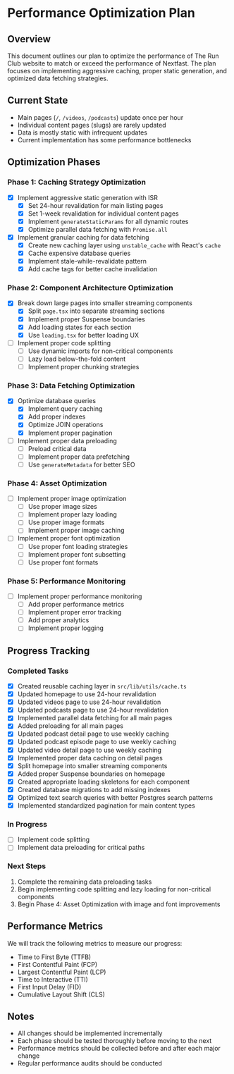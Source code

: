 # Performance Optimization Plan

## Overview
This document outlines our plan to optimize the performance of The Run Club website to match or exceed the performance of Nextfast. The plan focuses on implementing aggressive caching, proper static generation, and optimized data fetching strategies.

## Current State
- Main pages (`/`, `/videos`, `/podcasts`) update once per hour
- Individual content pages (slugs) are rarely updated
- Data is mostly static with infrequent updates
- Current implementation has some performance bottlenecks

## Optimization Phases

### Phase 1: Caching Strategy Optimization
- [x] Implement aggressive static generation with ISR
  - [x] Set 24-hour revalidation for main listing pages
  - [x] Set 1-week revalidation for individual content pages
  - [x] Implement `generateStaticParams` for all dynamic routes
  - [x] Optimize parallel data fetching with `Promise.all`

- [x] Implement granular caching for data fetching
  - [x] Create new caching layer using `unstable_cache` with React's `cache`
  - [x] Cache expensive database queries
  - [x] Implement stale-while-revalidate pattern
  - [x] Add cache tags for better cache invalidation

### Phase 2: Component Architecture Optimization
- [x] Break down large pages into smaller streaming components
  - [x] Split `page.tsx` into separate streaming sections
  - [x] Implement proper Suspense boundaries
  - [x] Add loading states for each section
  - [x] Use `loading.tsx` for better loading UX

- [ ] Implement proper code splitting
  - [ ] Use dynamic imports for non-critical components
  - [ ] Lazy load below-the-fold content
  - [ ] Implement proper chunking strategies

### Phase 3: Data Fetching Optimization
- [x] Optimize database queries
  - [x] Implement query caching
  - [x] Add proper indexes
  - [x] Optimize JOIN operations
  - [x] Implement proper pagination

- [ ] Implement proper data preloading
  - [ ] Preload critical data
  - [ ] Implement proper data prefetching
  - [ ] Use `generateMetadata` for better SEO

### Phase 4: Asset Optimization
- [ ] Implement proper image optimization
  - [ ] Use proper image sizes
  - [ ] Implement proper lazy loading
  - [ ] Use proper image formats
  - [ ] Implement proper image caching

- [ ] Implement proper font optimization
  - [ ] Use proper font loading strategies
  - [ ] Implement proper font subsetting
  - [ ] Use proper font formats

### Phase 5: Performance Monitoring
- [ ] Implement proper performance monitoring
  - [ ] Add proper performance metrics
  - [ ] Implement proper error tracking
  - [ ] Add proper analytics
  - [ ] Implement proper logging

## Progress Tracking

### Completed Tasks
- [x] Created reusable caching layer in `src/lib/utils/cache.ts`
- [x] Updated homepage to use 24-hour revalidation
- [x] Updated videos page to use 24-hour revalidation 
- [x] Updated podcasts page to use 24-hour revalidation
- [x] Implemented parallel data fetching for all main pages
- [x] Added preloading for all main pages
- [x] Updated podcast detail page to use weekly caching
- [x] Updated podcast episode page to use weekly caching
- [x] Updated video detail page to use weekly caching
- [x] Implemented proper data caching on detail pages
- [x] Split homepage into smaller streaming components
- [x] Added proper Suspense boundaries on homepage
- [x] Created appropriate loading skeletons for each component
- [x] Created database migrations to add missing indexes
- [x] Optimized text search queries with better Postgres search patterns
- [x] Implemented standardized pagination for main content types

### In Progress
- [ ] Implement code splitting
- [ ] Implement data preloading for critical paths

### Next Steps
1. Complete the remaining data preloading tasks
2. Begin implementing code splitting and lazy loading for non-critical components
3. Begin Phase 4: Asset Optimization with image and font improvements

## Performance Metrics
We will track the following metrics to measure our progress:
- Time to First Byte (TTFB)
- First Contentful Paint (FCP)
- Largest Contentful Paint (LCP)
- Time to Interactive (TTI)
- First Input Delay (FID)
- Cumulative Layout Shift (CLS)

## Notes
- All changes should be implemented incrementally
- Each phase should be tested thoroughly before moving to the next
- Performance metrics should be collected before and after each major change
- Regular performance audits should be conducted 
